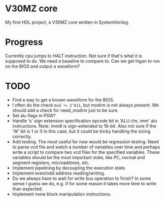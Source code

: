 # V30MZ core

My first HDL project, a V30MZ core written in SystemVerilog.

# Progress

Currently cpu jumps to HALT instruction. Not sure if that's what it is supposed to do. We need a baseline to compare to. Can we get higan to run on the BIOS and output a waveform?

# TODO

* Find a way to get a known waveform for the BIOS.
* I often do the check `mod != 2'b11`, but modrm is not always present. We should add a check for need_modrm just to be sure.
* Set alu flags in PSW?
* Handle 's' sign extension specification opcode bit in 'ALU r/m, imm' alu instructions. Note: imm8 is sign-extended to 16-bit. Also not sure if the 'W' bit is 1 or 0 in this case, but it could be tricky handling the sizing correctly.
* Add testing. The most useful for now would be regression testing. Need to parse vcd file and watch a number of variables over time and perhaps write a script to compare two vcd files for the specified variables. These variables should be the most important state, like PC, normal and segment registers, microaddress, etc.
* Implement pipelining by decoupling the execution state.
* Implement even/odd address reading/writing.
* Do we always have to wait for write bus operation to finish? In some sense I guess we do, e.g. if for some reason it takes more time to write than expected.
* Implement more block manipulation instructions.

